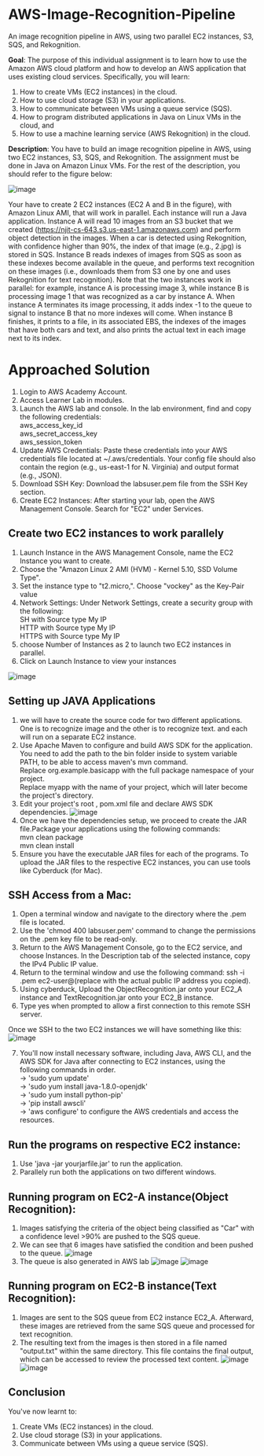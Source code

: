 # AWS-Image-Recognition-Pipeline

An image recognition pipeline in AWS, using two parallel EC2 instances, S3, SQS, and Rekognition.

**Goal**: The purpose of this individual assignment is to learn how to use the Amazon AWS cloud platform and how to develop an AWS application that uses existing cloud services. Specifically, you will learn:
1. How to create VMs (EC2 instances) in the cloud.
2. How to use cloud storage (S3) in your applications.
3. How to communicate between VMs using a queue service (SQS).
4. How to program distributed applications in Java on Linux VMs in the cloud, and
5. How to use a machine learning service (AWS Rekognition) in the cloud.

**Description**: You have to build an image recognition pipeline in AWS, using two EC2 instances, S3, SQS, and Rekognition. The assignment must be done in Java on Amazon Linux VMs. For the rest of the description, you should refer to the figure below:

![image](https://github.com/SATHYARUPAN/Owner-avatar-AWS-Object-Text-Recognition-Pipeline-/assets/53247339/45f3f6c3-8796-4e51-ae54-84b6d40b4d3d)

Your have to create 2 EC2 instances (EC2 A and B in the figure), with Amazon Linux AMI, that will work in parallel. Each instance will run a Java application. Instance A will read 10 images from an S3 bucket that we created (https://njit-cs-643.s3.us-east-1.amazonaws.com) and perform object detection in the images. When a car is detected using Rekognition, with confidence higher than 90%, the index of that image (e.g., 2.jpg) is stored in SQS. Instance B reads indexes of images from SQS as soon as these indexes become available in the queue, and performs text recognition on these images (i.e., downloads them from S3 one by one and uses Rekognition for text recognition). Note that the two instances work in parallel: for example, instance A is processing image 3, while instance B is processing image 1 that was recognized as a car by instance A. When instance A terminates its image processing, it adds index -1 to the queue to signal to instance B that no more indexes will come. When instance B finishes, it prints to a file, in its associated EBS, the indexes of the images that have both cars and text, and also prints the actual text in each image next to its index.

# Approached Solution

1) Login to AWS Academy Account.
2) Access Learner Lab in modules.
3) Launch the AWS lab and console. In the lab environment, find and copy the following credentials:<br>
        aws_access_key_id<br>
        aws_secret_access_key<br>
        aws_session_token<br>
3) Update AWS Credentials: Paste these credentials into your AWS credentials file located at ~/.aws/credentials. Your config file should also contain the region (e.g., us-east-1 for N. Virginia) and output format (e.g., JSON).
4)  Download SSH Key: Download the labsuser.pem file from the SSH Key section. 
5) Create EC2 Instances: After starting your lab, open the AWS Management Console. Search for "EC2" under Services.

## Create two EC2 instances to work parallely

1) Launch Instance in the AWS Management Console, name the EC2 Instance you want to create.
2) Choose the "Amazon Linux 2 AMI (HVM) - Kernel 5.10, SSD Volume Type".
3) Set the instance type to "t2.micro,". Choose "vockey" as the Key-Pair value
4) Network Settings: Under Network Settings, create a security group with the following:<br>
    SH with Source type My IP<br>
    HTTP with Source type My IP<br>
    HTTPS with Source type My IP<br>
5) choose Number of Instances as 2 to launch two EC2 instances in parallel.
6) Click on Launch Instance to view your instances

![image](https://github.com/SATHYARUPAN/AWS-Object-Text-Recognition-Pipeline/assets/53247339/f0579b20-3c47-474d-b273-46df3730b97d)

## Setting up JAVA Applications

1) we will have to create the source code for two different applications. One is to recognize image and the other is to recognize text. and each will run on a separate EC2 instance.
2) Use Apache Maven to configure and build AWS SDK for the application. You need to add the path to the bin folder inside to system variable PATH, to be able to access maven's mvn command.<br>
    Replace org.example.basicapp with the full package namespace of your project.<br>
    Replace myapp with the name of your project, which will later become the project's directory.<br>
3) Edit your project's root , pom.xml file and declare AWS SDK dependencies.
![image](https://github.com/SATHYARUPAN/AWS-Object-Text-Recognition-Pipeline/assets/53247339/54f57d12-e036-42e9-b03f-5dafdb7cbaeb)
4) Once we have the dependencies setup, we proceed to create the JAR file.Package your applications using the following commands:<br>
mvn clean package<br>
mvn clean install<br>
5) Ensure you have the executable JAR files for each of the programs. To upload the JAR files to the respective EC2 instances, you can use tools like Cyberduck (for Mac).

## SSH Access from a Mac:

1) Open a terminal window and navigate to the directory where the .pem file is located.
2) Use the 'chmod 400 labsuser.pem' command to change the permissions on the .pem key file to be read-only.
3) Return to the AWS Management Console, go to the EC2 service, and choose Instances. In the Description tab of the selected instance, copy the IPv4 Public IP value.
4) Return to the terminal window and use the following command: ssh -i <filename>.pem ec2-user@<public-ip>(replace with the actual public IP address you copied).
5) Using cyberduck, Upload the ObjectRecognition.jar onto your EC2_A instance and TextRecognition.jar onto your EC2_B instance.
6) Type yes when prompted to allow a first connection to this remote SSH server.

Once we SSH to the two EC2 instances we will have something like this:
![image](https://github.com/SATHYARUPAN/AWS-Object-Text-Recognition-Pipeline/assets/53247339/59380ae5-c266-4e2b-a4f2-72428a77b380)

7) You'll now install necessary software, including Java, AWS CLI, and the AWS SDK for Java after connecting to EC2 instances, using the following commands in order.<br>
-> 'sudo yum update'<br>
-> 'sudo yum install java-1.8.0-openjdk'<br>
-> 'sudo yum install python-pip'<br>
-> 'pip install awscli'<br>
-> 'aws configure' to configure the AWS credentials and access the resources.<br>

## Run the programs on respective EC2 instance:

1) Use 'java -jar yourjarfile.jar' to run the application.
2) Parallely run both the applications on two different windows.

## Running program on EC2-A instance(Object Recognition):

1) Images satisfying the criteria of the object being classified as "Car" with a confidence level >90% are pushed to the SQS queue.
2) We can see that 6 images have satisfied the condition and been pushed to the queue.
![image](https://github.com/SATHYARUPAN/AWS-Object-Text-Recognition-Pipeline/assets/53247339/e70f5336-b516-45ad-89cd-2ff4db6989ae)
3) The queue is also generated in AWS lab
![image](https://github.com/SATHYARUPAN/AWS-Object-Text-Recognition-Pipeline/assets/53247339/5d87b212-c344-4914-b3bc-3e645d21bd75)
![image](https://github.com/SATHYARUPAN/AWS-Object-Text-Recognition-Pipeline/assets/53247339/a0ed9530-a440-4880-ab2a-5302b5029c20)

## Running program on EC2-B instance(Text Recognition):

1) Images are sent to the SQS queue from EC2 instance EC2_A. Afterward, these images are retrieved from the same SQS queue and processed for text recognition. 
2) The resulting text from the images is then stored in a file named "output.txt" within the same directory. This file contains the final output, which can be accessed to review the processed text content.
![image](https://github.com/SATHYARUPAN/AWS-Object-Text-Recognition-Pipeline/assets/53247339/6126e933-72e2-4c72-8214-eee469e9ad6b)
![image](https://github.com/SATHYARUPAN/AWS-Object-Text-Recognition-Pipeline/assets/53247339/5bc6f3f4-26b9-4581-b1de-60c975af05d6)

## Conclusion

You've now learnt to:
1) Create VMs (EC2 instances) in the cloud.
2) Use cloud storage (S3) in your applications.
3) Communicate between VMs using a queue service (SQS).



